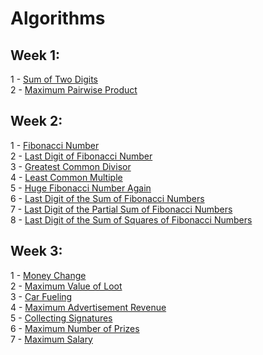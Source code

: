 # Algorithms #

## Week 1:
1 - [Sum of Two Digits](week1/1_sum_of_two_digits)  
2 - [Maximum Pairwise Product](week1/2_maximum_pairwise_product)  

## Week 2:
1 - [Fibonacci Number](week2/1_fibonacci_number)  
2 - [Last Digit of Fibonacci Number](week2/2_last_digit_of_fibonacci_number)  
3 - [Greatest Common Divisor](week2/3_greatest_common_divisor)  
4 - [Least Common Multiple](week2/4_least_common_multiple)  
5 - [Huge Fibonacci Number Again](week2/5_fibonacci_number_again)  
6 - [Last Digit of the Sum of Fibonacci Numbers](week2/6_last_digit_of_the_sum_of_fibonacci_numbers)  
7 - [Last Digit of the Partial Sum of Fibonacci Numbers](week2/7_last_digit_of_the_sum_of_fibonacci_numbers_again)  
8 - [Last Digit of the Sum of Squares of Fibonacci Numbers](week2/8_last_digit_of_the_sum_of_squares_of_fibonacci_numbers)  

## Week 3:
1 - [Money Change](week3/1_money_change)  
2 - [Maximum Value of Loot](week3/2_maximum_value_of_the_loot)  
3 - [Car Fueling](week3/3_car_fueling)  
4 - [Maximum Advertisement Revenue](week3/4_maximum_advertisement_revenue)  
5 - [Collecting Signatures](week3/5_collecting_signatures)  
6 - [Maximum Number of Prizes](week3/6_maximum_number_of_prizes)  
7 - [Maximum Salary](week3/7_maximum_salary)  